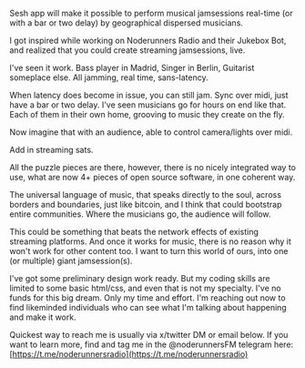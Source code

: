 Sesh app will make it possible to perform musical jamsessions real-time (or with a bar or two delay) by geographical dispersed musicians.

I got inspired while working on Noderunners Radio and their Jukebox Bot, and realized that you could create streaming jamsessions, live.

I've seen it work. Bass player in Madrid, Singer in Berlin, Guitarist someplace else. All jamming, real time, sans-latency.

When latency does become in issue, you can still jam. Sync over midi, just have a bar or two delay. I've seen musicians go for hours on end like that. Each of them in their own home, grooving to music they create on the fly.

Now imagine that with an audience, able to control camera/lights over midi.

Add in streaming sats.

All the puzzle pieces are there, however, there is no nicely integrated way to use, what are now 4+ pieces of open source software, in one coherent way.

The universal language of music, that speaks directly to the soul, across borders and boundaries, just like bitcoin, and I think that could bootstrap entire communities. Where the musicians go, the audience will follow.

This could be something that beats the network effects of existing streaming platforms. And once it works for music, there is no reason why it won't work for other content too. I want to turn this world of ours, into one (or multiple) giant jamsession(s).

I've got some preliminary design work ready. But my coding skills are limited to some basic html/css, and even that is not my specialty. I've no funds for this big dream. Only my time and effort. I'm reaching out now to find likeminded individuals who can see what I'm talking about happening and make it work.

Quickest way to reach me is usually via x/twitter DM or email below. If you want to learn more, find and tag me in the @noderunnersFM telegram here: [https://t.me/noderunnersradio](https://t.me/noderunnersradio)
